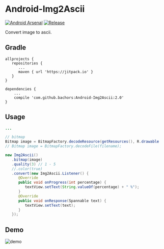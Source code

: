 # Android-Img2Ascii
[![Android Arsenal](https://img.shields.io/badge/Android%20Arsenal-Img2Ascii-red.svg?style=flat)](https://android-arsenal.com/details/1/6393)
[![Release](https://jitpack.io/v/bachors/Android-Img2Ascii.svg)](https://jitpack.io/#bachors/Android-Img2Ascii)

Convert image to ascii.

Gradle
------
```
allprojects {
   repositories {
      ...
      maven { url 'https://jitpack.io' }
   }
}
```
```
dependencies {
    ...
    compile 'com.github.bachors:Android-Img2Ascii:2.0'
}
```

Usage
-----
```java
...

// bitmap
Bitmap image = BitmapFactory.decodeResource(getResources(), R.drawable.image);
// Bitmap image = BitmapFactory.decodeFile(filename);

new Img2Ascii()
   .bitmap(image)
   .quality(3) // 1 - 5
   //.color(true)
   .convert(new Img2Ascii.Listener() {
      @Override
      public void onProgress(int percentage) {
         textView.setText(String.valueOf(percentage) + " %");
      }
      @Override
      public void onResponse(Spannable text) {
         textView.setText(text);
      }
   });
```

Demo
-----
![demo](https://4.bp.blogspot.com/-fs8GtDDO7NI/WfhsyEbABII/AAAAAAAAB38/gpTfmPAkNIsPvs2CuVmEqmXX02NTk0O_ACLcBGAs/s1600/PhotoGrid_1509452593105.jpg)
